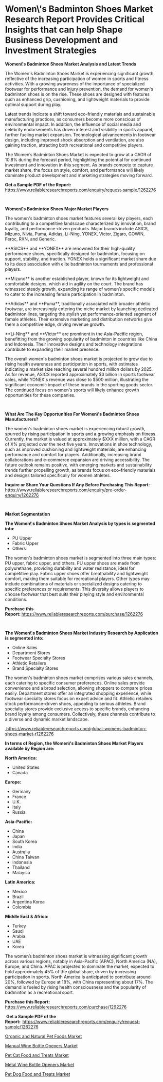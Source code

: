 <p><h1>Women\'s Badminton Shoes Market Research Report Provides Critical Insights that can help Shape Business Development and Investment Strategies</h1></p><p><strong>Women\'s Badminton Shoes Market Analysis and Latest Trends</strong></p>
<p><p>The Women's Badminton Shoes Market is experiencing significant growth, reflective of the increasing participation of women in sports and fitness activities. With a growing awareness of the importance of specialized footwear for performance and injury prevention, the demand for women's badminton shoes is on the rise. These shoes are designed with features such as enhanced grip, cushioning, and lightweight materials to provide optimal support during play. </p><p>Latest trends indicate a shift toward eco-friendly materials and sustainable manufacturing practices, as consumers become more conscious of environmental impact. In addition, the influence of social media and celebrity endorsements has driven interest and visibility in sports apparel, further fueling market expansion. Technological advancements in footwear design, including improved shock absorption and ventilation, are also gaining traction, attracting both recreational and competitive players.</p><p>The Women’s Badminton Shoes Market is expected to grow at a CAGR of 10.8% during the forecast period, highlighting the potential for continued investment and innovation in this segment. As brands compete to capture market share, the focus on style, comfort, and performance will likely dominate product development and marketing strategies moving forward.</p></p>
<p><strong>Get a Sample PDF of the Report:&nbsp;</strong> <a href="https://www.reliableresearchreports.com/enquiry/request-sample/1262276?utm_campaign=33&utm_medium=2&utm_source=Github&utm_content=ia&utm_term=09022025&utm_id=womens-badminton-shoes">https://www.reliableresearchreports.com/enquiry/request-sample/1262276</a></p>
<p>&nbsp;</p>
<p><strong>Women\'s Badminton Shoes Major Market Players</strong></p>
<p><p>The women's badminton shoes market features several key players, each contributing to a competitive landscape characterized by innovation, brand loyalty, and performance-driven products. Major brands include ASICS, Mizuno, Nivia, Puma, Adidas, Li-Ning, YONEX, Victor, Zigaro, GOWIN, Feroc, RXN, and Generic. </p><p>**ASICS** and **YONEX** are renowned for their high-quality performance shoes, specifically designed for badminton, focusing on support, stability, and traction. YONEX holds a significant market share due to its deep association with elite badminton tournaments and professional players. </p><p>**Mizuno** is another established player, known for its lightweight and comfortable designs, which aid in agility on the court. The brand has witnessed steady growth, expanding its range of women’s specific models to cater to the increasing female participation in badminton.</p><p>**Adidas** and **Puma**, traditionally associated with broader athletic footwear, are increasingly entering the niche market by launching dedicated badminton lines, targeting the stylish yet performance-oriented segment of female athletes. Their extensive marketing and distribution networks give them a competitive edge, driving revenue growth.</p><p>**Li-Ning** and **Victor** are prominent in the Asia-Pacific region, benefitting from the growing popularity of badminton in countries like China and Indonesia. Their innovative designs and technology integrations contribute to expanding their market presence. </p><p>The overall women's badminton shoes market is projected to grow due to rising health awareness and participation in sports, with estimates indicating a market size reaching several hundred million dollars by 2025. As for revenue, ASICS reported approximately $3 billion in sports footwear sales, while YONEX's revenue was close to $500 million, illustrating the significant economic impact of these brands in the sporting goods sector. The continued focus on women's sports will likely enhance growth opportunities for these companies.</p></p>
<p>&nbsp;</p>
<p><strong>What Are The Key Opportunities For Women\'s Badminton Shoes Manufacturers?</strong></p>
<p><p>The women's badminton shoes market is experiencing robust growth, spurred by rising participation in sports and a growing emphasis on fitness. Currently, the market is valued at approximately $XXX million, with a CAGR of X% projected over the next five years. Innovations in shoe technology, such as improved cushioning and lightweight materials, are enhancing performance and comfort for players. Additionally, increasing brand collaborations and e-commerce expansion are driving accessibility. The future outlook remains positive, with emerging markets and sustainability trends further propelling growth, as brands focus on eco-friendly materials and designs tailored specifically for women athletes.</p></p>
<p><strong>Inquire or Share Your Questions If Any Before Purchasing This Report:</strong> <a href="https://www.reliableresearchreports.com/enquiry/pre-order-enquiry/1262276?utm_campaign=33&utm_medium=2&utm_source=Github&utm_content=ia&utm_term=09022025&utm_id=womens-badminton-shoes">https://www.reliableresearchreports.com/enquiry/pre-order-enquiry/1262276</a></p>
<p>&nbsp;</p>
<p><strong>Market Segmentation</strong></p>
<p><strong>The Women\'s Badminton Shoes Market Analysis by types is segmented into:</strong></p>
<p><ul><li>PU Upper</li><li>Fabric Upper</li><li>Others</li></ul></p>
<p><p>The women's badminton shoes market is segmented into three main types: PU upper, fabric upper, and others. PU upper shoes are made from polyurethane, providing durability and water resistance, ideal for competitive play. Fabric upper shoes offer breathability and lightweight comfort, making them suitable for recreational players. Other types may include combinations of materials or specialized designs catering to specific preferences or requirements. This diversity allows players to choose footwear that best suits their playing style and environmental conditions.</p></p>
<p><strong>Purchase this Report:&nbsp;</strong><a href="https://www.reliableresearchreports.com/purchase/1262276?utm_campaign=33&utm_medium=2&utm_source=Github&utm_content=ia&utm_term=09022025&utm_id=womens-badminton-shoes">https://www.reliableresearchreports.com/purchase/1262276</a></p>
<p>&nbsp;</p>
<p><strong>The Women\'s Badminton Shoes Market Industry Research by Application is segmented into:</strong></p>
<p><ul><li>Online Sales</li><li>Department Stores</li><li>Footwear Specialty Stores</li><li>Athletic Retailers</li><li>Brand Specialty Stores</li></ul></p>
<p><p>The women's badminton shoes market comprises various sales channels, each catering to specific consumer preferences. Online sales provide convenience and a broad selection, allowing shoppers to compare prices easily. Department stores offer an integrated shopping experience, while footwear specialty stores focus on expert advice and fit. Athletic retailers stock performance-driven shoes, appealing to serious athletes. Brand specialty stores provide exclusive access to specific brands, enhancing brand loyalty among consumers. Collectively, these channels contribute to a diverse and dynamic market landscape.</p></p>
<p><a href="https://www.reliableresearchreports.com/global-womens-badminton-shoes-market-r1262276?utm_campaign=33&utm_medium=2&utm_source=Github&utm_content=ia&utm_term=09022025&utm_id=womens-badminton-shoes">&nbsp;https://www.reliableresearchreports.com/global-womens-badminton-shoes-market-r1262276</a></p>
<p><strong>In terms of Region, the Women\'s Badminton Shoes Market Players available by Region are:</strong></p>
<p>
    <p> <strong> North America: </strong>
        <ul>
            <li>United States</li>
            <li>Canada</li>
        </ul>
        </p> 
    <p> <strong> Europe: </strong>
        <ul>
            <li>Germany</li>
            <li>France</li>
            <li>U.K.</li>
            <li>Italy</li>
            <li>Russia</li>
        </ul>
        </p> 
    <p> <strong> Asia-Pacific: </strong>
        <ul>
            <li>China</li>
            <li>Japan</li>
            <li>South Korea</li>
            <li>India</li>
            <li>Australia</li>
            <li>China Taiwan</li>
            <li>Indonesia</li>
            <li>Thailand</li>
            <li>Malaysia</li>
        </ul>
        </p> 
    <p> <strong> Latin America: </strong>
        <ul>
            <li>Mexico</li>
            <li>Brazil</li>
            <li>Argentina Korea</li>
            <li>Colombia</li>
        </ul>
        </p> 
    <p> <strong> Middle East & Africa: </strong>
        <ul>
            <li>Turkey</li>
            <li>Saudi</li>
            <li>Arabia</li>
            <li>UAE</li>
            <li>Korea</li>
        </ul>
    </p>
    </p>
<p><p>The women’s badminton shoes market is witnessing significant growth across various regions, notably in Asia-Pacific (APAC), North America (NA), Europe, and China. APAC is projected to dominate the market, expected to hold approximately 45% of the global share, driven by increasing participation in sports. North America is anticipated to contribute around 20%, followed by Europe at 18%, with China representing about 17%. The demand is fueled by rising health consciousness and the popularity of badminton as a recreational sport.</p></p>
<p><strong>Purchase this Report: </strong><a href="https://www.reliableresearchreports.com/purchase/1262276?utm_campaign=33&utm_medium=2&utm_source=Github&utm_content=ia&utm_term=09022025&utm_id=womens-badminton-shoes">https://www.reliableresearchreports.com/purchase/1262276</a></p>
<p>&nbsp;<strong>Get a Sample PDF of the Report:&nbsp;&nbsp;</strong><a href="https://www.reliableresearchreports.com/enquiry/request-sample/1262276?utm_campaign=33&utm_medium=2&utm_source=Github&utm_content=ia&utm_term=09022025&utm_id=womens-badminton-shoes">https://www.reliableresearchreports.com/enquiry/request-sample/1262276</a></p>
<p><strong></strong></p>
<p><p><a href="https://github.com/balapopepi/Market-Research-Report-List-1/blob/main/organic-and-natural-pet-foods-market.md?utm_campaign=33&utm_medium=2&utm_source=Github&utm_content=ia&utm_term=09022025&utm_id=womens-badminton-shoes">Organic and Natural Pet Foods Market</a></p><p><a href="https://github.com/adyawafurber1/Market-Research-Report-List-1/blob/main/manual-wine-bottle-openers-market.md?utm_campaign=33&utm_medium=2&utm_source=Github&utm_content=ia&utm_term=09022025&utm_id=womens-badminton-shoes">Manual Wine Bottle Openers Market</a></p><p><a href="https://github.com/tashipmhuiri/Market-Research-Report-List-1/blob/main/pet-cat-food-and-treats-market.md?utm_campaign=33&utm_medium=2&utm_source=Github&utm_content=ia&utm_term=09022025&utm_id=womens-badminton-shoes">Pet Cat Food and Treats Market</a></p><p><a href="https://github.com/pimanoruman/Market-Research-Report-List-1/blob/main/metal-wine-bottle-openers-market.md?utm_campaign=33&utm_medium=2&utm_source=Github&utm_content=ia&utm_term=09022025&utm_id=womens-badminton-shoes">Metal Wine Bottle Openers Market</a></p><p><a href="https://github.com/akrachveslov/Market-Research-Report-List-1/blob/main/pet-dog-food-and-treats-market.md?utm_campaign=33&utm_medium=2&utm_source=Github&utm_content=ia&utm_term=09022025&utm_id=womens-badminton-shoes">Pet Dog Food and Treats Market</a></p></p>